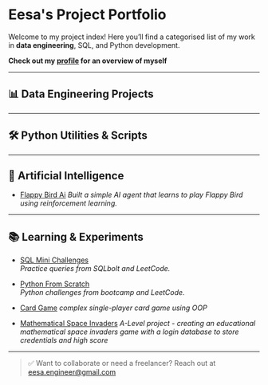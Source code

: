 # Eesa's Project Portfolio

Welcome to my project index! Here you’ll find a categorised list of my work in **data engineering**, SQL, and Python development.

**Check out my [profile](https://github.com/Eesa2004) for an overview of myself** 

---

## 📊 Data Engineering Projects

---

## 🛠️ Python Utilities & Scripts

---

## 🧠 Artificial Intelligence 
- [Flappy Bird Ai](https://github.com/Eesa2004/Flappy-Bird-Ai)
  *Built a simple AI agent that learns to play Flappy Bird using reinforcement learning.*

---

## 📚 Learning & Experiments

- [SQL Mini Challenges](https://github.com/Eesa2004/sql-challenges)  
  *Practice queries from SQLbolt and LeetCode.*

- [Python From Scratch](https://github.com/Eesa2004/python-from-scratch)  
  *Python challenges from bootcamp and LeetCode.*

- [Card Game](https://github.com/Eesa2004/card-game)
  *complex single-player card game using OOP*
  
- [Mathematical Space Invaders](https://github.com/Eesa2004/Mathematical-Space_Invaders)
  *A-Level project - creating an educational mathematical space invaders game with a login database to store credentials and high score*

---

> ✅ Want to collaborate or need a freelancer? Reach out at [eesa.engineer@gmail.com](mailto:eesa.engineer@gmail.com)

